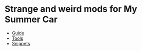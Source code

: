# Strange and weird mods for My Summer Car

* [Guide](./Guide.md)
* [Tools](./Tools.md)
* [Snippets](./Snippets.md)
